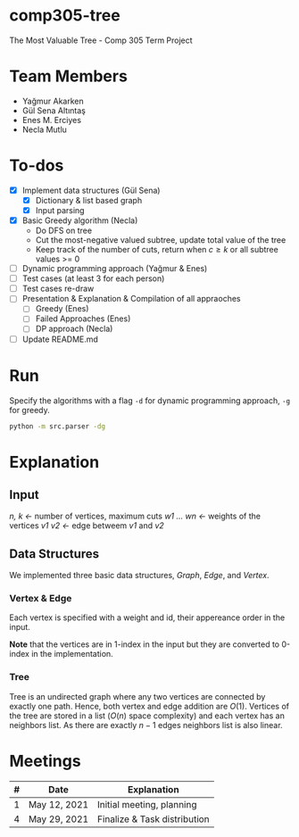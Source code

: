 # comp305-tree
The Most Valuable Tree - Comp 305 Term Project

# Team Members
- Yağmur Akarken
- Gül Sena Altıntaş
- Enes M. Erciyes
- Necla Mutlu

# To-dos
- [x] Implement data structures (Gül Sena)
    - [x] Dictionary & list based graph
    - [x] Input parsing
- [x] Basic Greedy algorithm (Necla)
    - Do DFS on tree
    - Cut the most-negative valued subtree, update total value of the tree
    - Keep track of the number of cuts, return when $c\geq k$ or all subtree values >= 0
- [ ] Dynamic programming approach (Yağmur & Enes)
- [ ] Test cases (at least 3 for each person) 
- [ ] Test cases re-draw
- [ ] Presentation & Explanation & Compilation of all appraoches
    - [ ] Greedy (Enes)
    - [ ] Failed Approaches (Enes)
    - [ ] DP approach (Necla)
- [ ] Update README.md

# Run
Specify the algorithms with a flag `-d` for dynamic programming approach, `-g` for greedy.
```bash
python -m src.parser -dg
```
# Explanation
## Input
*n, k <-* number of vertices, maximum cuts
*w1 ... wn <-* weights of the vertices
*v1 v2 <-* edge betweem *v1* and *v2*

## Data Structures
We implemented three basic data structures, *Graph*, *Edge*, and *Vertex*. 
### Vertex & Edge
Each vertex is specified with a weight and id, their appereance order in the input. 

**Note** that the vertices are in 1-index in the input but they are converted to 0-index in the implementation.

### Tree
Tree is an undirected graph where any two vertices are connected by exactly one path. Hence, both vertex and edge addition are $O(1)$. Vertices of the tree are stored in a list ($O(n)$ space complexity) and each vertex has an neighbors list. As there are exactly $n-1$ edges neighbors list is also linear.

# Meetings
| #  | Date  | Explanation |
| -- | ----  | ----------  |
| 1  |  May 12, 2021 | Initial meeting, planning |
| 4  |  May 29, 2021 | Finalize & Task distribution |